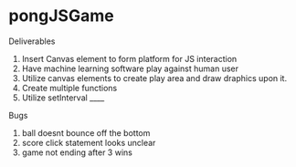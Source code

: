 # pongJSGame

Deliverables

1. Insert Canvas element to form platform for JS interaction
2. Have machine learning software play against human user
3. Utilize canvas elements to create play area and draw draphics upon it.
4. Create multiple functions
5. Utilize setInterval ____

Bugs
1. ball doesnt bounce off the bottom
2. score click statement looks unclear
3. game not ending after 3 wins

